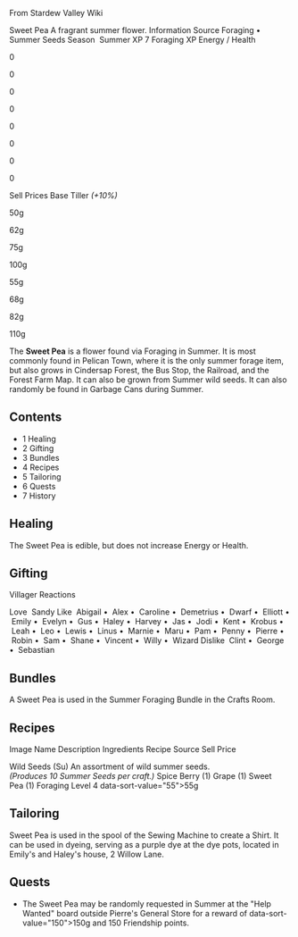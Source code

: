 From Stardew Valley Wiki

Sweet Pea A fragrant summer flower. Information Source Foraging • Summer Seeds Season  Summer XP 7 Foraging XP Energy / Health

0

0

0

0

0

0

0

0

Sell Prices Base Tiller *(+10%)*

50g

62g

75g

100g

55g

68g

82g

110g

The **Sweet Pea** is a flower found via Foraging in Summer. It is most commonly found in Pelican Town, where it is the only summer forage item, but also grows in Cindersap Forest, the Bus Stop, the Railroad, and the Forest Farm Map. It can also be grown from Summer wild seeds. It can also randomly be found in Garbage Cans during Summer.

## Contents

- 1 Healing
- 2 Gifting
- 3 Bundles
- 4 Recipes
- 5 Tailoring
- 6 Quests
- 7 History

## Healing

The Sweet Pea is edible, but does not increase Energy or Health.

## Gifting

Villager Reactions

Love  Sandy Like  Abigail •  Alex •  Caroline •  Demetrius •  Dwarf •  Elliott •  Emily •  Evelyn •  Gus •  Haley •  Harvey •  Jas •  Jodi •  Kent •  Krobus •  Leah •  Leo •  Lewis •  Linus •  Marnie •  Maru •  Pam •  Penny •  Pierre •  Robin •  Sam •  Shane •  Vincent •  Willy •  Wizard Dislike  Clint •  George •  Sebastian

## Bundles

A Sweet Pea is used in the Summer Foraging Bundle in the Crafts Room.

## Recipes

Image Name Description Ingredients Recipe Source Sell Price

Wild Seeds (Su) An assortment of wild summer seeds.  
*(Produces 10 Summer Seeds per craft.)* Spice Berry (1) Grape (1) Sweet Pea (1) Foraging Level 4 data-sort-value="55"&gt;55g

## Tailoring

Sweet Pea is used in the spool of the Sewing Machine to create a Shirt. It can be used in dyeing, serving as a purple dye at the dye pots, located in Emily's and Haley's house, 2 Willow Lane.

## Quests

- The Sweet Pea may be randomly requested in Summer at the "Help Wanted" board outside Pierre's General Store for a reward of data-sort-value="150"&gt;150g and 150 Friendship points.